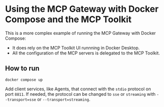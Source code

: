 # Using the MCP Gateway with Docker Compose and the MCP Toolkit

This is a more complex example of running the MCP Gateway with Docker Compose:

+ It does rely on the MCP Toolkit UI runnning in Docker Desktop.
+ All the configuration of the MCP servers is delegated to the MCP Toolkit.

## How to run

```console
docker compose up
```

Add client services, like Agents, that connect with the `stdio` protocol on port `8811`.
If needed, the protocol can be changed to `sse` or `streaming` with `--transport=sse` or `--transport=streaming`.
